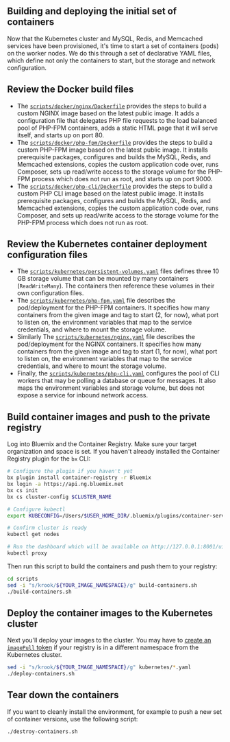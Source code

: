## Building and deploying the initial set of containers
Now that the Kubernetes cluster and MySQL, Redis, and Memcached services have been provisioned, it's time to start a set of containers (pods) on the worker nodes. We do this through a set of declarative YAML files, which define not only the containers to start, but the storage and network configuration.

## Review the Docker build files
- The [`scripts/docker/nginx/Dockerfile`](../scripts/docker/nginx/Dockerfile) provides the steps to build a custom NGINX image based on the latest public image. It adds a configuration file that delegates PHP file requests to the load balanced pool of PHP-FPM containers, adds a static HTML page that it will serve itself, and starts up on port 80.
- The [`scripts/docker/php-fpm/Dockerfile`](../scripts/docker/php-fpm/Dockerfile) provides the steps to build a custom PHP-FPM image based on the latest public image. It installs prerequisite packages, configures and builds the MySQL, Redis, and Memcached extensions, copies the custom application code over, runs Composer, sets up read/write access to the storage volume for the PHP-FPM process which does not run as root, and starts up on port 9000.
- The [`scripts/docker/php-cli/Dockerfile`](../scripts/docker/php-cli/Dockerfile) provides the steps to build a custom PHP CLI image based on the latest public image. It installs prerequisite packages, configures and builds the MySQL, Redis, and Memcached extensions, copies the custom application code over, runs Composer, and sets up read/write access to the storage volume for the PHP-FPM process which does not run as root.

## Review the Kubernetes container deployment configuration files
- The [`scripts/kubernetes/persistent-volumes.yaml`](../scripts/kubernetes/persistent-volumes.yaml) files defines three 10 GB storage volume that can be mounted by many containers (`ReadWriteMany`). The containers then reference these volumes in their own configuration files.
- The [`scripts/kubernetes/php-fpm.yaml`](../scripts/kubernetes/php-fpm.yaml) file describes the pod/deployment for the PHP-FPM containers. It specifies how many containers from the given image and tag to start (2, for now), what port to listen on, the environment variables that map to the service credentials, and where to mount the storage volume.
- Similarly The [`scripts/kubernetes/nginx.yaml`](../scripts/kubernetes/nginx.yaml) file describes the pod/deployment for the NGINX containers. It specifies how many containers from the given image and tag to start (1, for now), what port to listen on, the environment variables that map to the service credentials, and where to mount the storage volume.
- Finally, the [`scripts/kubernetes/php-cli.yaml`](../scripts/kubernetes/php-cli.yaml) configures the pool of CLI workers that may be polling a database or queue for messages. It also maps the environment variables and storage volume, but does not expose a service for inbound network access.

## Build container images and push to the private registry
Log into Bluemix and the Container Registry. Make sure your target organization and space is set. If you haven't already installed the Container Registry plugin for the `bx` CLI:

```bash
# Configure the plugin if you haven't yet
bx plugin install container-registry -r Bluemix
bx login -a https://api.ng.bluemix.net
bx cs init
bx cs cluster-config $CLUSTER_NAME

# Configure kubectl
export KUBECONFIG=/Users/$USER_HOME_DIR/.bluemix/plugins/container-service/clusters/$CLUSTER_NAME/kube-config-$DATA_CENTER-$CLUSTER_NAME.yml

# Confirm cluster is ready
kubectl get nodes

# Run the dashboard which will be available on http://127.0.0.1:8001/ui
kubectl proxy
```

Then run this script to build the containers and push them to your registry:
```bash
cd scripts
sed -i "s/krook/${YOUR_IMAGE_NAMESPACE}/g" build-containers.sh
./build-containers.sh
```

## Deploy the container images to the Kubernetes cluster
Next you'll deploy your images to the cluster. You may have to [create an `imagePull` token](https://console.bluemix.net/docs/containers/cs_cluster.html#bx_registry_other) if your registry is in a different namespace from the Kubernetes cluster.

```bash
sed -i "s/krook/${YOUR_IMAGE_NAMESPACE}/g" kubernetes/*.yaml
./deploy-containers.sh
```

## Tear down the containers
If you want to cleanly install the environment, for example to push a new set of container versions, use the following script:

```bash
./destroy-containers.sh
```
